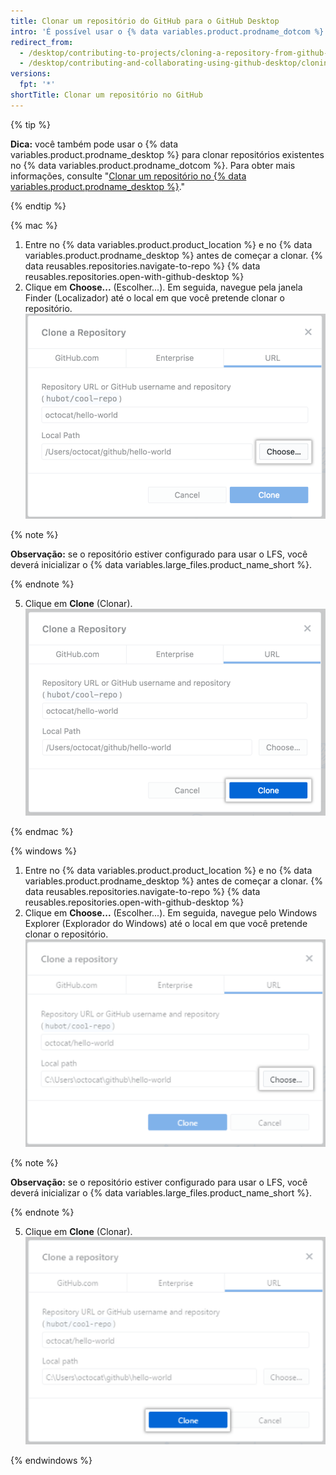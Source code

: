 ```yaml
---
title: Clonar um repositório do GitHub para o GitHub Desktop
intro: 'É possível usar o {% data variables.product.prodname_dotcom %} a fim de clonar repositórios remote para o {% data variables.product.prodname_desktop %}.'
redirect_from:
  - /desktop/contributing-to-projects/cloning-a-repository-from-github-to-github-desktop
  - /desktop/contributing-and-collaborating-using-github-desktop/cloning-a-repository-from-github-to-github-desktop
versions:
  fpt: '*'
shortTitle: Clonar um repositório no GitHub
---
```


{% tip %}

**Dica:**  você também pode usar o {% data variables.product.prodname_desktop %} para clonar repositórios existentes no {% data variables.product.prodname_dotcom %}.  Para obter mais informações, consulte "[Clonar um repositório no {% data variables.product.prodname_desktop %}](/desktop/guides/contributing-to-projects/cloning-a-repository-from-github-to-github-desktop/)."

{% endtip %}

{% mac %}

1. Entre no {% data variables.product.product_location %} e no {% data variables.product.prodname_desktop %} antes de começar a clonar.
{% data reusables.repositories.navigate-to-repo %}
{% data reusables.repositories.open-with-github-desktop %}
5. Clique em **Choose...** (Escolher...). Em seguida, navegue pela janela Finder (Localizador) até o local em que você pretende clonar o repositório. ![Botão Choose (Escolher) na guia URL](/assets/images/help/desktop/clone-choose-button-url-mac.png)

  {% note %}

  **Observação:** se o repositório estiver configurado para usar o LFS, você deverá inicializar o {% data variables.large_files.product_name_short %}.

  {% endnote %}

5. Clique em **Clone** (Clonar). ![Botão Clone (Clonar) na guia URL](/assets/images/help/desktop/clone-button-url-mac.png)

{% endmac %}

{% windows %}

1. Entre no {% data variables.product.product_location %} e no {% data variables.product.prodname_desktop %} antes de começar a clonar.
{% data reusables.repositories.navigate-to-repo %}
{% data reusables.repositories.open-with-github-desktop %}
5. Clique em **Choose...** (Escolher...). Em seguida, navegue pelo Windows Explorer (Explorador do Windows) até o local em que você pretende clonar o repositório. ![Botão Choose (Escolher)](/assets/images/help/desktop/clone-choose-button-url-win.png)

  {% note %}

  **Observação:** se o repositório estiver configurado para usar o LFS, você deverá inicializar o {% data variables.large_files.product_name_short %}.

  {% endnote %}

5. Clique em **Clone** (Clonar). ![Botão Clone (Clonar)](/assets/images/help/desktop/clone-button-url-win.png)

{% endwindows %}
